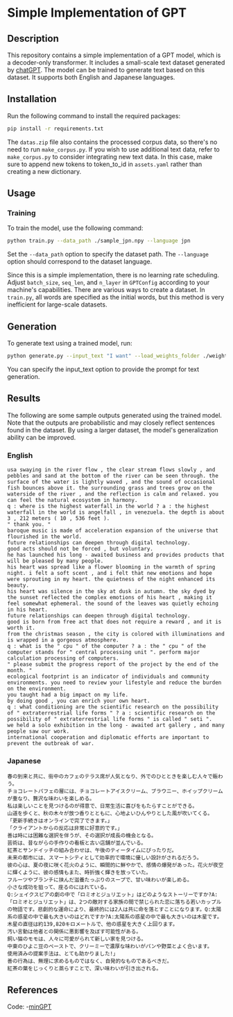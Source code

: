 # Simple Implementation of GPT

## Description
This repository contains a simple implementation of a GPT model, which is a decoder-only transformer. It includes a small-scale text dataset generated by [chatGPT](https://openai.com/chatgpt/). The model can be trained to generate text based on this dataset. It supports both English and Japanese languages.

## Installation
Run the following command to install the required packages:
```bash
pip install -r requirements.txt
```
The `datas.zip` file also contains the processed corpus data, so there's no need to run `make_corpus.py`. 
If you wish to use additional text data, refer to `make_corpus.py` to consider integrating new text data. In this case, make sure to append new tokens to token_to_id in `assets.yaml` rather than creating a new dictionary.

## Usage
### Training
To train the model, use the following command:
```bash
python train.py --data_path ./sample_jpn.npy --language jpn
```
Set the `--data_path` option to specify the dataset path. The `--language` option should correspond to the dataset language.

Since this is a simple implementation, there is no learning rate scheduling. 
Adjust `batch_size`, `seq_len`, and `n_layer` in `GPTConfig` according to your machine's capabilities.
There are various ways to create a dataset. In `train.py`, all words are specified as the initial words, but this method is very inefficient for large-scale datasets.

## Generation
To generate text using a trained model, run:
```bash
python generate.py --input_text "I want" --load_weights_folder ./weights/eng/3/ --language eng
```
You can specify the input_text option to provide the prompt for text generation.

## Results
The following are some sample outputs generated using the trained model. 
Note that the outputs are probabilistic and may closely reflect sentences found in the dataset. By using a larger dataset, the model's generalization ability can be improved.

### English
```
usa swaying in the river flow , the clear stream flows slowly , and pebbles and sand at the bottom of the river can be seen through. the surface of the water is lightly waved , and the sound of occasional fish bounces above it. the surrounding grass and trees grow on the waterside of the river , and the reflection is calm and relaxed. you can feel the natural ecosystem in harmony.
q : where is the highest waterfall in the world ? a : the highest waterfall in the world is angelfall , in venezuela. the depth is about 3 , 212 meters ( 10 , 536 feet ).
" thank you. "
baroque music is made of acceleration expansion of the universe that flourished in the world.
future relationships can deepen through digital technology.
good acts should not be forced , but voluntary.
he has launched his long - awaited business and provides products that will be pleased by many people.
his heart was spread like a flower blooming in the warmth of spring night. i felt a soft scent , and i felt that new emotions and hope were sprouting in my heart. the quietness of the night enhanced its beauty.
his heart was silence in the sky at dusk in autumn. the sky dyed by the sunset reflected the complex emotions of his heart , making it feel somewhat ephemeral. the sound of the leaves was quietly echoing in his heart.
future relationships can deepen through digital technology.
good is born from free act that does not require a reward , and it is worth it.
from the christmas season , the city is colored with illuminations and is wrapped in a gorgeous atmosphere.
q : what is the " cpu " of the computer ? a : the " cpu " of the computer stands for " central processing unit ". perform major calculation processing of computers.
" please submit the progress report of the project by the end of the month. "
ecological footprint is an indicator of individuals and community environments. you need to review your lifestyle and reduce the burden on the environment.
you taught had a big impact on my life.
by doing good , you can enrich your own heart.
q : what conditioning are the scientific research on the possibility of " extraterrestrial life forms " ? a : scientific research on the possibility of " extraterrestrial life forms " is called " seti ".
we held a solo exhibition in the long - awaited art gallery , and many people saw our work.
international cooperation and diplomatic efforts are important to prevent the outbreak of war.
```
### Japanese
```
春の到来と共に、街中のカフェのテラス席が人気となり、外でのひとときを楽しむ人々で賑わう。
チョコレートパフェの層には、チョコレートアイスクリーム、ブラウニー、ホイップクリームが重なり、贅沢な味わいを楽しめる。
私は楽しいことを見つけるのが得意で、日常生活に喜びをもたらすことができる。
山道を歩くと、秋の木々が放つ香りとともに、心地よいひんやりとした風が吹いてくる。
「更新手続きはオンラインで完了できます。」
「クライアントからの反応は非常に好意的です。」
善は時には困難な選択を伴うが、その選択が成長の機会となる。
芸術は、昔ながらの手作りの看板と古い店舗が並んでいる。
紅茶とサンドイッチの組み合わせは、午後のティータイムにぴったりだ。
未来の都市には、スマートシティとして効率的で環境に優しい設計がされるだろう。
彼の心は、夏の夜に咲く花火のように、瞬間的に鮮やかで、感情の爆発があった。花火が夜空に輝くように、彼の感情もまた、時折強く輝きを放っていた。
フルーツやブランチに挟んだ滋養たっぷりのスープで、甘い味わいが楽しめる。
小さな成功を狙って、座るのにはれている。
Q:シェイクスピアの劇の中で「ロミオとジュリエット」はどのようなストーリーですか?A:「ロミオとジュリエット」は、2つの敵対する家族の間で禁じられた恋に落ちる若いカップルの物語です。悲劇的な運命により、最終的には2人は共に命を落とすことになります。Q:太陽系の惑星の中で最も大きいのはどれですか?A:太陽系の惑星の中で最も大きいのは木星です。木星の直径は約139,820キロメートルで、他の惑星を大きく上回ります。
汚い言動は他者との関係に悪影響を及ぼす可能性がある。
飼い猫のモモは、人々に可愛がられて新しい家を見つける。
中東のひよこ豆のペーストで、クリーミーで濃厚な味わいがパンや野菜とよく合います。
使用済みの提案手法は、とても助かりました!」
善の行為は、無理に求めるものではなく、自発的なものであるべきだ。
紅茶の葉をじっくりと蒸らすことで、深い味わいが引き出される。
```

## References
Code:
-[minGPT](https://github.com/karpathy/minGPT)
